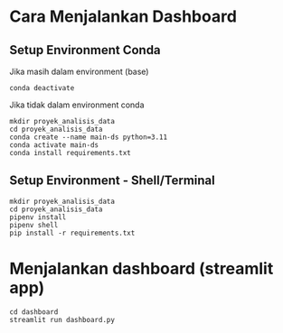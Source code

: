 # Cara Menjalankan Dashboard

## Setup Environment Conda

Jika masih dalam environment (base)

```
conda deactivate
```

Jika tidak dalam environment conda

```
mkdir proyek_analisis_data
cd proyek_analisis_data
conda create --name main-ds python=3.11
conda activate main-ds
conda install requirements.txt
```

## Setup Environment - Shell/Terminal

```
mkdir proyek_analisis_data
cd proyek_analisis_data
pipenv install
pipenv shell
pip install -r requirements.txt
```

# Menjalankan dashboard (streamlit app)

```
cd dashboard
streamlit run dashboard.py
```
